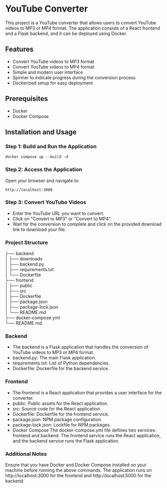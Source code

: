 # YouTube Converter

This project is a YouTube converter that allows users to convert YouTube videos to MP3 or MP4 format. The application consists of a React frontend and a Flask backend, and it can be deployed using Docker.

## Features

- Convert YouTube videos to MP3 format
- Convert YouTube videos to MP4 format
- Simple and modern user interface
- Spinner to indicate progress during the conversion process
- Dockerized setup for easy deployment

## Prerequisites

- Docker
- Docker Compose

## Installation and Usage

### Step 1:  Build and Run the Application

```docker
docker compose up --build -d
```

### Step 2: Access the Application

Open your browser and navigate to:
```
http://localhost:3000
``` 
### Step 3: Convert YouTube Videos
- Enter the YouTube URL you want to convert.
- Click on "Convert to MP3" or "Convert to MP4".
- Wait for the conversion to complete and click on the provided download link to download your file.


### Project Structure

├── backend <br>
│   ├── downloads <br>
│   ├── backend.py <br>
│   ├── requirements.txt <br>
│   └── Dockerfile <br>
├── frontend <br>
│   ├── public<br>
│   ├── src<br>
│   ├── Dockerfile<br>
│   ├── package.json<br>
│   ├── package-lock.json<br>
│   └── README.md<br>
├── docker-compose.yml<br>
└── README.md<br>


### Backend

- The backend is a Flask application that handles the conversion of YouTube videos to MP3 or MP4 format.
- backend.py: The main Flask application.
- requirements.txt: List of Python dependencies.
- Dockerfile: Dockerfile for the backend service.

### Frontend

- The frontend is a React application that provides a user interface for the converter.
- public: Public assets for the React application.
- src: Source code for the React application.
- Dockerfile: Dockerfile for the frontend service.
- package.json: NPM package configuration.
- package-lock.json: Lockfile for NPM packages.
- Docker Compose
  The docker-compose.yml file defines two services: frontend and backend. The frontend service runs the React application, and the backend service runs the Flask application.

### Additional Notes

Ensure that you have Docker and Docker Compose installed on your machine before running the above commands.
The application runs on http://localhost:3000 for the frontend and http://localhost:5000 for the backend.
